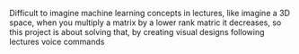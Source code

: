 Difficult to imagine machine learning concepts in lectures, like imagine a 3D space, when you multiply a matrix by a lower rank matric it decreases, so this project is about solving that, by creating visual designs following lectures voice commands
